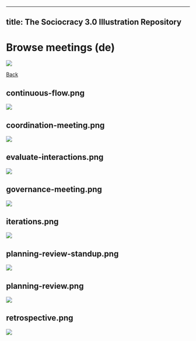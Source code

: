 
---
title: The Sociocracy 3.0 Illustration Repository
---

# Browse meetings (de)

![](/img/de-48px.png)

[Back](index-de.html)

## continuous-flow.png

![](/img/de/meetings/continuous-flow.png)

## coordination-meeting.png

![](/img/de/meetings/coordination-meeting.png)

## evaluate-interactions.png

![](/img/de/meetings/evaluate-interactions.png)

## governance-meeting.png

![](/img/de/meetings/governance-meeting.png)

## iterations.png

![](/img/de/meetings/iterations.png)

## planning-review-standup.png

![](/img/de/meetings/planning-review-standup.png)

## planning-review.png

![](/img/de/meetings/planning-review.png)

## retrospective.png

![](/img/de/meetings/retrospective.png)

